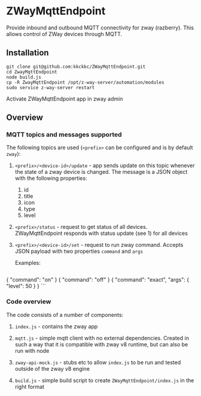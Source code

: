 # ZWayMqttEndpoint
Provide inbound and outbound MQTT connectivity for zway (razberry). This allows control of ZWay devices through MQTT.


## Installation

```
git clone git@github.com:kkckkc/ZWayMqttEndpoint.git
cd ZwayMqttEndpoint
node build.js
cp -R ZwayMqttEndpoint /opt/z-way-server/automation/modules
sudo service z-way-server restart
```

Activate ZWayMqttEndpoint app in zway admin


## Overview

### MQTT topics and messages supported

The following topics are used (`<prefix>` can be configured and is by default `zway`):

1. `<prefix>/<device-id>/update` - app sends update on this topic whenever the state of a zway device is changed. The
message is a JSON object with the following properties:

    1. id
    2. title
    3. icon
    4. type
    5. level

2. `<prefix>/status` - request to get status of all devices. ZWayMqttEndpoint responds with status update (see 1) for all
devices

3. `<prefix>/<device-id>/set` - request to run zway command. Accepts JSON payload with two properties `command` and `args`

    Examples:

    ```
{ "command": "on" }
{ "command": "off" }
{ "command": "exact", "args": { "level": 50 } }
    ```


### Code overview

The code consists of a number of components:

1. `index.js` - contains the zway app

2. `mqtt.js` - simple mqtt client with no external dependencies. Created in such a way that it is compatible with zway
v8 runtime, but can also be run with node

3. `zway-api-mock.js` - stubs etc to allow `index.js` to be run and tested outside of the zway v8 engine

4. `build.js` - simple build script to create `ZWayMqttEndpoint/index.js` in the right format